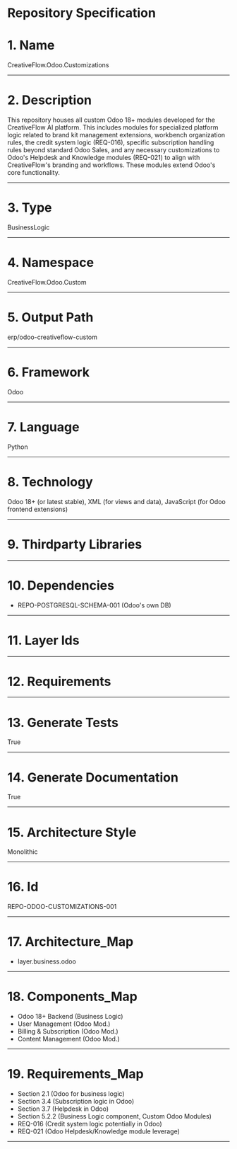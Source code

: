 # Repository Specification

# 1. Name
CreativeFlow.Odoo.Customizations


---

# 2. Description
This repository houses all custom Odoo 18+ modules developed for the CreativeFlow AI platform. This includes modules for specialized platform logic related to brand kit management extensions, workbench organization rules, the credit system logic (REQ-016), specific subscription handling rules beyond standard Odoo Sales, and any necessary customizations to Odoo's Helpdesk and Knowledge modules (REQ-021) to align with CreativeFlow's branding and workflows. These modules extend Odoo's core functionality.


---

# 3. Type
BusinessLogic


---

# 4. Namespace
CreativeFlow.Odoo.Custom


---

# 5. Output Path
erp/odoo-creativeflow-custom


---

# 6. Framework
Odoo


---

# 7. Language
Python


---

# 8. Technology
Odoo 18+ (or latest stable), XML (for views and data), JavaScript (for Odoo frontend extensions)


---

# 9. Thirdparty Libraries



---

# 10. Dependencies

- REPO-POSTGRESQL-SCHEMA-001 (Odoo's own DB)


---

# 11. Layer Ids



---

# 12. Requirements



---

# 13. Generate Tests
True


---

# 14. Generate Documentation
True


---

# 15. Architecture Style
Monolithic


---

# 16. Id
REPO-ODOO-CUSTOMIZATIONS-001


---

# 17. Architecture_Map

- layer.business.odoo


---

# 18. Components_Map

- Odoo 18+ Backend (Business Logic)
- User Management (Odoo Mod.)
- Billing & Subscription (Odoo Mod.)
- Content Management (Odoo Mod.)


---

# 19. Requirements_Map

- Section 2.1 (Odoo for business logic)
- Section 3.4 (Subscription logic in Odoo)
- Section 3.7 (Helpdesk in Odoo)
- Section 5.2.2 (Business Logic component, Custom Odoo Modules)
- REQ-016 (Credit system logic potentially in Odoo)
- REQ-021 (Odoo Helpdesk/Knowledge module leverage)


---

